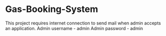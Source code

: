 # Gas-Booking-System
This project requires internet connection  to send mail when admin accepts an application.
Admin username - admin
Admin password - admin
